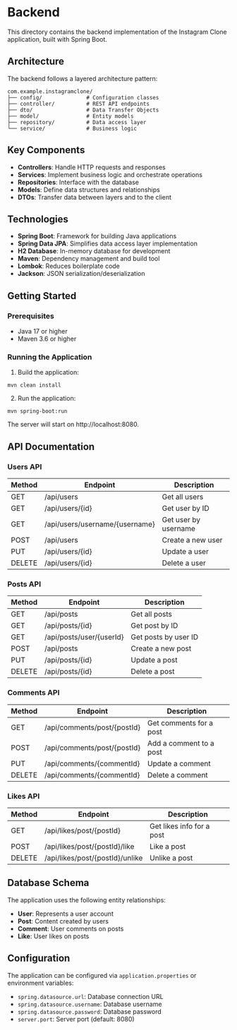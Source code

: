 # Backend

This directory contains the backend implementation of the Instagram Clone application, built with Spring Boot.

## Architecture

The backend follows a layered architecture pattern:

```
com.example.instagramclone/
├── config/              # Configuration classes
├── controller/          # REST API endpoints
├── dto/                 # Data Transfer Objects
├── model/               # Entity models
├── repository/          # Data access layer
└── service/             # Business logic
```

## Key Components

- **Controllers**: Handle HTTP requests and responses
- **Services**: Implement business logic and orchestrate operations
- **Repositories**: Interface with the database
- **Models**: Define data structures and relationships
- **DTOs**: Transfer data between layers and to the client

## Technologies

- **Spring Boot**: Framework for building Java applications
- **Spring Data JPA**: Simplifies data access layer implementation
- **H2 Database**: In-memory database for development
- **Maven**: Dependency management and build tool
- **Lombok**: Reduces boilerplate code
- **Jackson**: JSON serialization/deserialization

## Getting Started

### Prerequisites

- Java 17 or higher
- Maven 3.6 or higher

### Running the Application

1. Build the application:

```
mvn clean install
```

2. Run the application:

```
mvn spring-boot:run
```

The server will start on http://localhost:8080.

## API Documentation

### Users API

| Method | Endpoint                       | Description          |
| ------ | ------------------------------ | -------------------- |
| GET    | /api/users                     | Get all users        |
| GET    | /api/users/{id}                | Get user by ID       |
| GET    | /api/users/username/{username} | Get user by username |
| POST   | /api/users                     | Create a new user    |
| PUT    | /api/users/{id}                | Update a user        |
| DELETE | /api/users/{id}                | Delete a user        |

### Posts API

| Method | Endpoint                 | Description          |
| ------ | ------------------------ | -------------------- |
| GET    | /api/posts               | Get all posts        |
| GET    | /api/posts/{id}          | Get post by ID       |
| GET    | /api/posts/user/{userId} | Get posts by user ID |
| POST   | /api/posts               | Create a new post    |
| PUT    | /api/posts/{id}          | Update a post        |
| DELETE | /api/posts/{id}          | Delete a post        |

### Comments API

| Method | Endpoint                    | Description             |
| ------ | --------------------------- | ----------------------- |
| GET    | /api/comments/post/{postId} | Get comments for a post |
| POST   | /api/comments/post/{postId} | Add a comment to a post |
| PUT    | /api/comments/{commentId}   | Update a comment        |
| DELETE | /api/comments/{commentId}   | Delete a comment        |

### Likes API

| Method | Endpoint                        | Description               |
| ------ | ------------------------------- | ------------------------- |
| GET    | /api/likes/post/{postId}        | Get likes info for a post |
| POST   | /api/likes/post/{postId}/like   | Like a post               |
| DELETE | /api/likes/post/{postId}/unlike | Unlike a post             |

## Database Schema

The application uses the following entity relationships:

- **User**: Represents a user account
- **Post**: Content created by users
- **Comment**: User comments on posts
- **Like**: User likes on posts

## Configuration

The application can be configured via `application.properties` or environment variables:

- `spring.datasource.url`: Database connection URL
- `spring.datasource.username`: Database username
- `spring.datasource.password`: Database password
- `server.port`: Server port (default: 8080)
